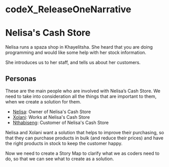 # codeX_ReleaseOneNarrative
# Nelisa's Cash Store
Nelisa runs a spaza shop in Khayelitsha. She heard that you are doing programming and would like some help with her stock information.

She introduces us to her staff, and tells us about her customers.

## Personas
These are the main people who are involved with Nelisa’s Cash Store. We need to take into consideration all the things that are important to them, when we create a solution for them.

* [Nelisa](/Persona_Nelisa.md): Owner of Nelisa's Cash Store
* [Xolani](/Persona_Xolani.md): Works at Nelisa's Cash Store
* [Nthabiseng](/Persona_Nthabiseng.md): Customer of Nelisa's Cash Store

Nelisa and Xolani want a solution that helps to improve their purchasing, so that they can purchase products in bulk (and reduce their prices) and have the right products in stock to keep the customer happy.

Now we need to create a Story Map to clarify what we as coders need to do, so that we can see what to create as a solution.

